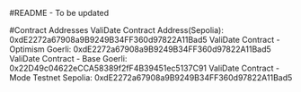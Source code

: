 #README - To be updated

#Contract Addresses
ValiDate Contract Address(Sepolia): 0xdE2272a67908a9B9249B34FF360d97822A11Bad5
ValiDate Contract - Optimism Goerli: 0xdE2272a67908a9B9249B34FF360d97822A11Bad5
ValiDate Contract - Base Goerli: 0x22D49c04622eCCA58389f2fF4B39451ec5137C91
ValiDate Contract - Mode Testnet Sepolia: 0xdE2272a67908a9B9249B34FF360d97822A11Bad5
